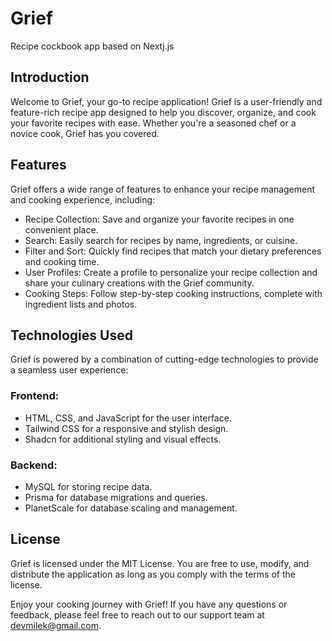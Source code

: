 # Grief

Recipe cockbook app based on Nextj.js

## Introduction

Welcome to Grief, your go-to recipe application! Grief is a user-friendly and feature-rich recipe app designed to help you discover, organize, and cook your favorite recipes with ease. Whether you're a seasoned chef or a novice cook, Grief has you covered.

## Features

Grief offers a wide range of features to enhance your recipe management and cooking experience, including:

- Recipe Collection: Save and organize your favorite recipes in one convenient place.
- Search: Easily search for recipes by name, ingredients, or cuisine.
- Filter and Sort: Quickly find recipes that match your dietary preferences and cooking time.
- User Profiles: Create a profile to personalize your recipe collection and share your culinary creations with the Grief community.
- Cooking Steps: Follow step-by-step cooking instructions, complete with ingredient lists and photos.

## Technologies Used

Grief is powered by a combination of cutting-edge technologies to provide a seamless user experience:

### Frontend:

- HTML, CSS, and JavaScript for the user interface.
- Tailwind CSS for a responsive and stylish design.
- Shadcn for additional styling and visual effects.

### Backend:

- MySQL for storing recipe data.
- Prisma for database migrations and queries.
- PlanetScale for database scaling and management.

## License

Grief is licensed under the MIT License. You are free to use, modify, and distribute the application as long as you comply with the terms of the license.

Enjoy your cooking journey with Grief! If you have any questions or feedback, please feel free to reach out to our support team at devmilek@gmail.com.

